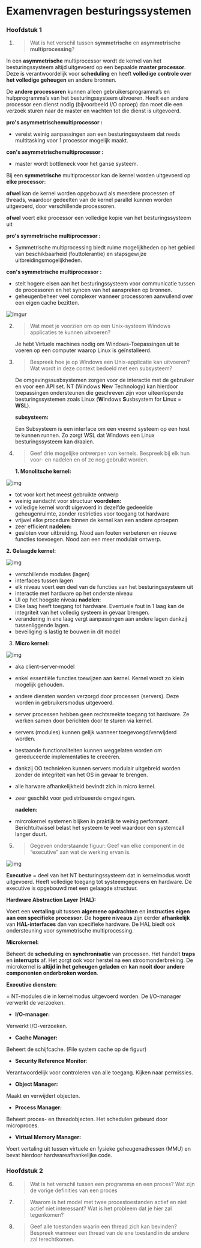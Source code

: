 # Examenvragen besturingssystemen

### Hoofdstuk 1

1. > Wat is het verschil tussen **symmetrische** en **asymmetrische** **multiprocessing**?

In een **asymmetrische** multiprocessor wordt de kernel van het besturingssysteem altijd uitgevoerd op een bepaalde **master processor**. Deze is verantwoordelijk voor **scheduling** en heeft **volledige controle over het volledige geheugen** en andere bronnen. 

De **andere processoren** kunnen alleen gebruikersprogramma’s en hulpprogramma’s van het besturingssysteem uitvoeren. Heeft een andere processor een dienst nodig (bijvoorbeeld I/O oproep) dan moet die een verzoek sturen naar de master en wachten tot die dienst is uitgevoerd.



**pro's asymmetrischemultiprocessor :**

- vereist weinig aanpassingen aan een besturingssysteem dat reeds multitasking voor 1 processor mogelijk maakt.

**con's asymmetrischemultiprocessor :**

- master wordt bottleneck voor het ganse systeem.



Bij een **symmetrische** multiprocessor kan de kernel worden uitgevoerd op **elke processor**:

**ofwel** kan de kernel worden opgebouwd als meerdere processen of threads, waardoor gedeelten van de kernel parallel kunnen worden uitgevoerd, door verschillende processoren.

**ofwel** voert elke processor een volledige kopie van het besturingssysteem uit



**pro's symmetrische multiprocessor :**

- Symmetrische multiprocessing biedt  ruime mogelijkheden op het gebied van beschikbaarheid (fouttolerantie) en stapsgewijze uitbreidingsmogelijkheden.



**con's symmetrische multiprocessor :**

- stelt hogere eisen aan het besturingssysteem voor communicatie tussen de processoren en het syncen van het aanspreken op bronnen.
- geheugenbeheer veel complexer wanneer processoren aanvullend over een eigen cache bezitten.

![Imgur](https://imgur.com/acPC69G.png)



2. > Wat moet je voorzien om op een Unix-systeem Windows applicaties te kunnen uitvoeren?

   Je hebt Virtuele machines nodig om Windows-Toepassingen uit te voeren op een computer waarop Linux is geïnstalleerd.
   
   
   
3. > Bespreek hoe je op Windows een Unix-applicatie kan uitvoeren? Wat wordt in deze context bedoeld met een subsysteem? 
   
   De omgevingssusbsystemen zorgen voor de interactie met de gebruiker en voor een API set. NT (Windows **N**ew Technology) kan hierdoor toepassingen ondersteunen die geschreven zijn voor uiteenlopende besturingssystemen zoals Linux (**W**indows **S**usbsystem for **L**inux = **WSL**).
   
   
   
   **subsysteem:**

   Een Subsysteem is een interface om een vreemd systeem op een host te kunnen runnen. Zo zorgt WSL dat Windows een Linux besturingssysteem kan draaien.
   
   
   
4. > Geef drie mogelijke ontwerpen van kernels. Bespreek bij elk hun voor- en nadelen en of ze nog gebruikt worden.

   **1. Monolitsche kernel:**

![img](https://lh5.googleusercontent.com/aBIQVSLXnUbCuKsdFuCfGwN1DHdFs4cPF1U3naXs67PDsyMTG-ItftH5yAC-m4TO5tY4c-kpdA5IFzzeRxRmfBkxTE3dsqC34r9Lf4kO0qraZKn3MMLewcacg3rJ18v2NLtRA6xdMa3AXXUP_A)

   - tot voor kort het meest gebruikte ontwerp
   - weinig aandacht voor structuur
      **voordelen:**
   - volledige kernel wordt uigevoerd in dezelfde gedeeelde geheugenruimte, zonder restricties voor toegang tot hardware
   - vrijwel elke procedure binnen de kernel kan een andere oproepen
   - zeer efficient
      **nadelen:**
   - gesloten voor uitbreiding. Nood aan fouten verbeteren en nieuwe functies toevoegen. Nood aan een meer modulair ontwerp.

   **2. Gelaagde kernel:**

![img](https://lh6.googleusercontent.com/TJ7Xh4CCT3LJss9ITT26jUGx52mz6UdLKQuFhoNIHWjQwiVbiR4CESheyVcTileY2-ZKvtCbl9YNmHuUJ6Mv2baYfrRwXssXMsp6Lx0CZgurm5SXEZ4BZ2NsvRdoWlyXCNeJ9WbOAXd2oeKOEw)

   - verschillende modules (lagen)
   - interfaces tussen lagen
   - elk niveau voert een deel van de functies van het besturingssysteem uit
   - interactie met hardware op het onderste niveau
   - UI op het hoogste niveau
      **nadelen:**
   - Elke laag heeft toegang tot hardware. Eventuele fout in 1 laag kan de integriteit van het volledig systeem in gevaar brengen.
   - verandering in ene laag vergt aanpassingen aan andere lagen dankzij tussenliggende lagen.
   - beveiliging is lastig te bouwen in dit model

   3. **Micro kernel:**

![img](https://lh3.googleusercontent.com/DVZmwD1WnQ0qZxw68VTnkeg7LUNyOIucCmxEkNk18cpXRu930eysvY9YxS45sUCbPx9z0IDZihK6FqI8eC61wakoFDi7Q74MVm9RfQisZ1MQWPzqueBPD6P97xqnobk6y7urOQnpOb4B-DyAGQ)

   - aka client-server-model
   - enkel essentiële functies toewijzen aan kernel. Kernel wordt zo klein mogelijk gehouden.
   - andere diensten worden verzorgd door processen (servers). Deze worden in gebruikersmodus uitgevoerd.
   - server processen hebben geen rechtsreekte toegang tot hardware. Ze werken samen door berichten door te sturen via kernel.
   - servers (modules) kunnen gelijk wanneer toegevoegd/verwijderd worden.
   - bestaande functionaliteiten kunnen weggelaten worden om gereduceerde implementaties te creeëren.
   - dankzij OO technieken kunnen servers modulair uitgebreid worden zonder de integriteit van het OS in gevaar te brengen.
   - alle harware afhankelijkheid bevindt zich in micro kernel.
   - zeer geschikt voor gedistribueerde omgevingen.

     **nadelen:**

   - mircrokernel systemen blijken in praktijk te weinig performant. Berichtuitwissel belast het systeem te veel waardoor een systemcall langer duurt.

5. > Gegeven onderstaande figuur: Geef van elke component in de “executive” aan wat de werking ervan is.

![img](https://lh3.googleusercontent.com/AxHqYJph7WnRQYFglNKHVYyFvV3VUqYUJxaUrCjWVfqu9C1Kt_WTA63f13kv-237xqRuwhRLBwWtUidsODkuOw69Ag2gv3PB37beQPl3WHn2ee0EY4hiTu1klefrGtvqLWSXHGUiuDWc_aalCg)

**Executive** = deel van het NT besturingssysteem dat in kernelmodus wordt uitgevoerd. Heeft volledige toegang tot systeemgegevens en hardware. De executive is opgebouwd met een gelaagde structuur.



**Hardware Abstraction Layer (HAL):**

Voert een **vertaling** uit tussen **algemene opdrachten** en **instructies eigen aan een specifieke processor**. De **hogere niveaus** zijn eerder **afhankelijk** van **HAL-interfaces** dan van specifieke hardware. De HAL biedt ook ondersteuning voor symmetrische multiprocessing. 

**Microkernel:**

Beheert de **scheduling** en **synchronisatie** van processen. Het handelt **traps** en **interrupts** af. Het zorgt ook voor herstel na een stroomonderbreking. De microkernel is **altijd in het geheugen geladen** en **kan nooit door andere componenten onderbroken worden**.



**Executive diensten:**

= NT-modules die in kernelmodus uitgevoerd worden. De I/O-manager verwerkt de verzoeken.

- **I/O-manager:** 

Verwerkt I/O-verzoeken.

- **Cache Manager:**

Beheert de schijfcache. (File system cache op de figuur)

- **Security Reference Monitor**:

Verantwoordelijk voor controleren van alle toegang. Kijken naar permissies.

- **Object Manager:** 

Maakt en verwijdert objecten.

- **Process Manager:**

Beheert proces- en threadobjecten. Het schedulen gebeurd door microproces.

- **Virtual Memory Manager:**

Voert vertaling uit tussen virtuele en fysieke geheugenadressen (MMU) en bevat hierdoor hardwareafhankelijke code.


### Hoofdstuk 2

6. > Wat is het verschil tussen een programma en een proces? Wat zijn de vorige definities van een proces

7. > Waarom is het model met twee procestoestanden actief en niet actief niet interessant? Wat is het probleem dat je hier zal tegenkomen? 

8. >  Geef alle toestanden waarin een thread zich kan bevinden? Bespreek wanneer een thread van de ene toestand in de andere zal terechtkomen. 

   
